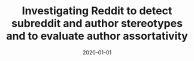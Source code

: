 ---
title: 'Investigating Reddit to detect subreddit and author stereotypes and to evaluate author assortativity'
collection: publications
permalink: /publication/2020-01-01-Journal of Information Science.md
excerpt: 'F. Cauteruccio, E.  Corradini, G.  Terracina, D.  Ursino, L.  Virgili'
date: 2020-01-01
venue: 'Journal of Information Science'
link: 'https://doi.org/10.1177/0165551520979869'
location: 'Polytechnic University of Marche, University of Calabria'
---